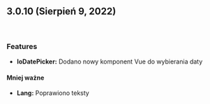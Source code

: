 ## **3.0.10 (Sierpień 9, 2022)**

<br>

### **Features**

* **IoDatePicker:** Dodano nowy komponent Vue do wybierania daty

#### **Mniej ważne**

* **Lang:** Poprawiono teksty
